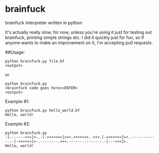 # brainfuck
brainfuck interpreter written in python

It's actually really slow, for now, unless you're using it just for testing out brainfuck, printing simple strings etc.
I did it quickly just for fun, so if anyone wants to make an improvement on it, I'm accepting pull requests.

##Usage:
```
python brainfuck.py file.bf
<output>
```
or
```
python brainfuck.py
<brainfuck code goes here><ENTER>
<output>
```
Example #1:
```
python brainfuck.py hello_world.bf
Hello, world!
```
Example #2:
```
python brainfuck.py
-[------->+<]>-.-[->+++++<]>++.+++++++..+++.[->+++++<]>+.------------.--[->++++<]>-.--------.+++.------.--------.-[--->+<]>.
Hello, world!
```
